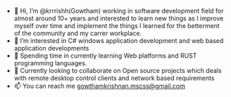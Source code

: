 - 👋 Hi, I’m @krrrishh(Gowtham) working in software development field for almost around 10+ years and interested to learn new things as I improve myself over time and implement the things I learned for the betterment of the community and my carrer workplace. 
- 👀 I’m interested in C# windows application development and web based application developments
- 🌱 Spending time in currently learning Web platforms and RUST programming languages.
- 💞️ Currently looking to collaborate on Open source projects which deals with remote desktop control clients and network based requirements 
- 📫 You can reach me gowthamkrishnan.mscss@gmail.com

<!---
krrrishh/krrrishh is a ✨ special ✨ repository because its `README.md` (this file) appears on your GitHub profile.
You can click the Preview link to take a look at your changes.
--->
